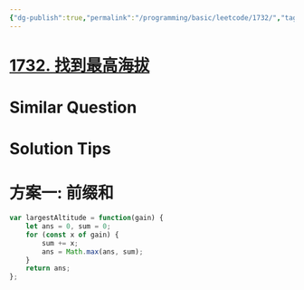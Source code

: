 ```yaml
---
{"dg-publish":true,"permalink":"/programming/basic/leetcode/1732/","tags":["leetcode/prefix-sum/diffix"]}
---
```



# [1732. 找到最高海拔](https://leetcode.cn/problems/find-the-highest-altitude/)

# Similar Question

# Solution Tips

# 方案一: 前缀和

```js
var largestAltitude = function(gain) {
    let ans = 0, sum = 0;
    for (const x of gain) {
        sum += x;
        ans = Math.max(ans, sum);
    }
    return ans;
};
```
